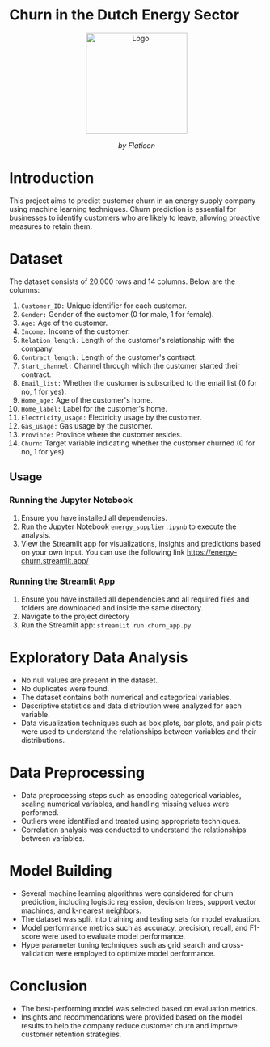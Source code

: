 # Churn in the Dutch Energy Sector

<p align="center">
  <img src="https://cdn-icons-png.flaticon.com/512/1447/1447242.png" width = 200 alt="Logo">
</p>
<p align="center"><em>by Flaticon</em></p>

# Introduction

This project aims to predict customer churn in an energy supply company using machine learning techniques. Churn prediction is essential for businesses to identify customers who are likely to leave, allowing proactive measures to retain them.

# Dataset

The dataset consists of 20,000 rows and 14 columns. Below are the columns:

1. `Customer_ID:` Unique identifier for each customer.
2. `Gender:` Gender of the customer (0 for male, 1 for female).
3. `Age:` Age of the customer.
4. `Income:` Income of the customer.
5. `Relation_length:` Length of the customer's relationship with the company.
6. `Contract_length:` Length of the customer's contract.
7. `Start_channel:` Channel through which the customer started their contract.
8. `Email_list:` Whether the customer is subscribed to the email list (0 for no, 1 for yes).
9. `Home_age:` Age of the customer's home.
10. `Home_label:` Label for the customer's home.
11. `Electricity_usage:` Electricity usage by the customer.
12. `Gas_usage:` Gas usage by the customer.
13. `Province:` Province where the customer resides.
14. `Churn:` Target variable indicating whether the customer churned (0 for no, 1 for yes).

## Usage

### Running the Jupyter Notebook
1. Ensure you have installed all dependencies.
2. Run the Jupyter Notebook `energy_supplier.ipynb` to execute the analysis.
3. View the Streamlit app for visualizations, insights and predictions based on your own input. You can use the following link https://energy-churn.streamlit.app/

### Running the Streamlit App

1. Ensure you have installed all dependencies and all required files and folders are downloaded and inside the same directory.
2. Navigate to the project directory
3. Run the Streamlit app: `streamlit run churn_app.py`

   
# Exploratory Data Analysis

- No null values are present in the dataset.
- No duplicates were found.
- The dataset contains both numerical and categorical variables.
- Descriptive statistics and data distribution were analyzed for each variable.
- Data visualization techniques such as box plots, bar plots, and pair plots were used to understand the relationships between variables and their distributions.


# Data Preprocessing

- Data preprocessing steps such as encoding categorical variables, scaling numerical variables, and handling missing values were performed.
- Outliers were identified and treated using appropriate techniques.
- Correlation analysis was conducted to understand the relationships between variables.


# Model Building

- Several machine learning algorithms were considered for churn prediction, including logistic regression, decision trees, support vector machines, and k-nearest neighbors.
- The dataset was split into training and testing sets for model evaluation.
- Model performance metrics such as accuracy, precision, recall, and F1-score were used to evaluate model performance.
- Hyperparameter tuning techniques such as grid search and cross-validation were employed to optimize model performance.


# Conclusion

- The best-performing model was selected based on evaluation metrics.
- Insights and recommendations were provided based on the model results to help the company reduce customer churn and improve customer retention strategies.
